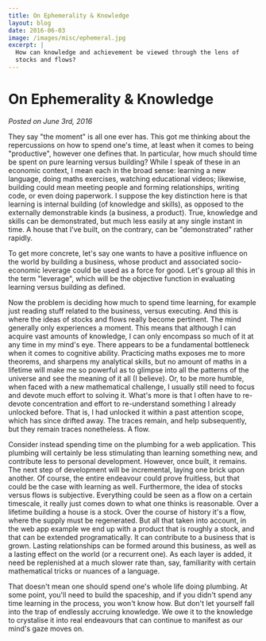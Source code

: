```yaml
---
title: On Ephemerality & Knowledge
layout: blog
date: 2016-06-03
image: /images/misc/ephemeral.jpg
excerpt: |
  How can knowledge and achievement be viewed through the lens of
  stocks and flows?
---
```



# On Ephemerality & Knowledge


_Posted on June 3rd, 2016_


They say "the moment" is all one ever has. This got me thinking about the
repercussions on how to spend one's time, at least when it comes
to being "productive", however one defines that.
In particular, how much should time be spent
on pure learning versus building? While I speak of these in an economic
context, I mean each in the broad sense: learning a new language, doing
maths exercises, watching educational videos; likewise, building could mean
meeting people and forming relationships, writing code, or even doing
paperwork. I suppose the key distinction here is that learning is internal
building (of knowledge and skills), as opposed to the externally demonstrable
kinds (a business, a product). True, knowledge and skills can be demonstrated,
but much less easily at any single instant in time. A house that I've built, on
the contrary, can be "demonstrated" rather rapidly.

To get more concrete, let's say one wants to have a positive influence on the
world by building a business, whose product and
associated socio-economic leverage could be used as a force for good. Let's
group all this in the term "leverage", which will be the objective function in
evaluating learning versus building as defined.

Now the problem is deciding how much to spend time learning, for example just reading
stuff related to the business, versus executing. And this is where the ideas of
stocks and flows really become pertinent. The mind generally only experiences a moment. This means that although I can acquire vast amounts of knowledge, I can only encompass
so much of it at any time in my mind's eye. There appears to be a fundamental bottleneck
when it comes to cognitive ability. Practicing maths exposes me to more theorems, and sharpens
my analytical skills, but no amount of maths in a lifetime will make me so powerful as to
glimpse into all the patterns of the universe and see the meaning of it all (I believe).
Or, to be more humble, when faced with a new mathematical challenge, I usually still need to
focus and devote much effort to solving it. What's more is that I often have to re-devote
concentration and effort to re-understand something I already unlocked before. That is, I
had unlocked it within a past attention scope, which has since drifted away. The traces remain,
and help subsequently, but they remain traces nonetheless. A flow.

Consider instead spending time on the plumbing for a web application. This plumbing will
certainly be less stimulating than learning something new, and contribute less to
personal development. However, once built, it remains. The next step of development will
be incremental, laying one brick upon another. Of course, the entire endeavour could prove
fruitless, but that could be the case with learning as well. Furthermore, the idea of stocks versus
flows is subjective. Everything could be seen as a flow on a certain timescale, it really just comes
down to what one thinks is reasonable. Over a lifetime building a house is a stock. Over the course
of history it's a flow, where the supply must be regenerated. But all that taken into account, in the web app example we end up with a product that is roughly a stock, and that can be extended programatically. It can contribute to a business that is grown. Lasting relationships can be formed around this business, as well as a
lasting effect on the world (or a recurrent one). As each layer is added, it need be replenished at a much slower rate than, say, familiarity with certain mathematical tricks or nuances of a
language.

That doesn't mean one should spend one's whole life doing plumbing. At some point, you'll need
to build the spaceship, and if you didn't spend any time learning in the process, you won't know how. But don't let yourself fall into the trap of endlessly accruing knowledge. We owe it to the knowledge to crystalise it into real endeavours that can continue to manifest as our mind's gaze moves on.

